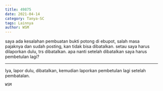```yaml
---
title: 49875
date: 2021-04-14
category: Tanya-SC
tags: Lainnya
author: WSM
---
```


saya ada kesalahan pembuatan bukti potong di ebupot, salah masa pajaknya dan sudah posting, kan tidak bisa dibatalkan. setau saya harus dilaporkan dulu, trs dibatalkan. apa nanti setelah dibatalkan saya harus pembetulan lagi?

---

Iya, lapor dulu, dibatalkan, kemudian laporkan pembetulan lagi setelah pembatalan.

`WSM`
